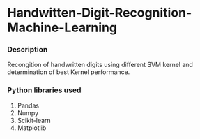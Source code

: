 # Handwitten-Digit-Recognition-Machine-Learning
### Description
Recongition of handwritten digits using different SVM kernel and determination of best Kernel performance.

### Python libraries used

1. Pandas
2. Numpy
3. Scikit-learn
4. Matplotlib
